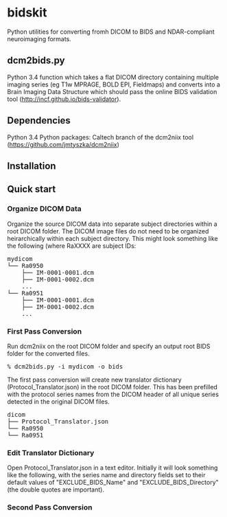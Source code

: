 # bidskit
Python utilities for converting fromh DICOM to BIDS and NDAR-compliant neuroimaging formats.

## dcm2bids.py
Python 3.4 function which takes a flat DICOM directory containing multiple imaging series (eg T1w MPRAGE, BOLD EPI, Fieldmaps)
and converts into a Brain Imaging Data Structure which should pass the online BIDS validation tool (http://incf.github.io/bids-validator).

## Dependencies
Python 3.4
Python packages:
Caltech branch of the dcm2niix tool (https://github.com/jmtyszka/dcm2niix)

## Installation

## Quick start

### Organize DICOM Data

Organize the source DICOM data into separate subject directories within a root DICOM folder. The DICOM image files do not need to be organized heirarchically within each subject directory. This might look something like the following (where RaXXXX are subject IDs:

<pre>
mydicom
└── Ra0950
    ├── IM-0001-0001.dcm
    ├── IM-0001-0002.dcm
    ...
└── Ra0951
    ├── IM-0001-0001.dcm
    ├── IM-0001-0002.dcm
    ...
</pre>

### First Pass Conversion

Run dcm2niix on the root DICOM folder and specify an output root BIDS folder for the converted files.

<pre>
% dcm2bids.py -i mydicom -o bids
</pre>

The first pass conversion will create new translator dictionary (Protocol_Translator.json) in the root DICOM folder. This has been prefilled with the protocol series names from the DICOM header of all unique series detected in the original DICOM files.

<pre>
dicom
├── Protocol_Translator.json
└── Ra0950
└── Ra0951
</pre>

### Edit Translator Dictionary

Open Protocol_Translator.json in a text editor. Initially it will look something like the following, with the series name and directory fields set to their default values of "EXCLUDE_BIDS_Name" and "EXCLUDE_BIDS_Directory" (the double quotes are important).

### Second Pass Conversion
